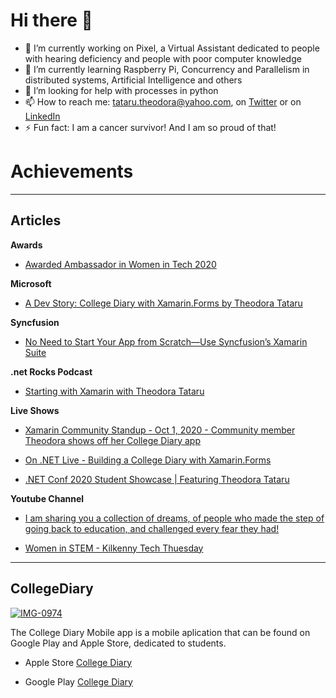 # Hi there 👋

- 🔭 I’m currently working on Pixel, a Virtual Assistant dedicated to people with hearing deficiency and people with poor computer knowledge 
- 🌱 I’m currently learning Raspberry Pi, Concurrency and Parallelism in distributed systems, Artificial Intelligence and others
- 🤔 I’m looking for help with processes in python
- 📫 How to reach me: tataru.theodora@yahoo.com, on <a href="https://twitter.com/theodora_tataru">Twitter</a> or on <a href="https://www.linkedin.com/in/theodoratataru/">LinkedIn</a>
- ⚡ Fun fact: I am a cancer survivor! And I am so proud of that!


# Achievements 
_________________________________________________________________________________________________________________
## Articles
<b>Awards</b>
  - <p> <a href="https://www.linkedin.com/feed/update/urn:li:activity:6685879965294112768/">Awarded Ambassador in Women in Tech 2020</a></p>
<b>Microsoft</b>
  - <p> <a href="https://devblogs.microsoft.com/xamarin/college-diary-xamarin-theodora-tataru/">A Dev Story: College Diary with Xamarin.Forms by Theodora Tataru</a></p>
<b>Syncfusion</b>
  - <p> <a href="https://www.syncfusion.com/company/case-studies/education-non_profit/no-need-to-start-your-app-from-scratchuse-syncfusions-xamarin-suite">No Need to Start Your App from Scratch—Use Syncfusion’s Xamarin Suite</a></p>
<b>.net Rocks Podcast </b>
  - <p> <a href="https://www.dotnetrocks.com/?show=1704">Starting with Xamarin with Theodora Tataru</a></p>
<b>Live Shows </b>
  - <p> <a href="https://www.youtube.com/watch?v=Ht99b8Bmrhc">Xamarin Community Standup - Oct 1, 2020 - Community member Theodora shows off her College Diary app</a></p>
  - <p> <a href="https://www.youtube.com/watch?v=-JEY1KVqKtU&t=9s">On .NET Live - Building a College Diary with Xamarin.Forms</a></p>
  - <p> <a href="https://www.youtube.com/watch?v=RuIANKINwgk">.NET Conf 2020 Student Showcase | Featuring Theodora Tataru</a></p>
<b>Youtube Channel</b>
  - <p> <a href="https://www.youtube.com/channel/UCHDGn3mQ4SCGXWl3WVhS5nQ">I am sharing you a collection of dreams, of people who made the step of going back to education, and challenged every fear they had!</a></p>
  - <p> <a href="https://www.youtube.com/watch?v=eKd7DH51Fvs&t=27s">Women in STEM - Kilkenny Tech Thuesday</a></p>
_________________________________________________________________________________________________________________
## CollegeDiary
<a href="https://ibb.co/tsz2rkb"><img src="https://i.ibb.co/mq0yW1H/IMG-0974.jpg" alt="IMG-0974" border="0"></a>

The College Diary Mobile app is a mobile aplication that can be found on Google Play and Apple Store, dedicated to students. 

- <p>Apple Store <a href="https://apps.apple.com/tt/app/college-diary/id1528772909?ign-mpt=uo%3D2">College Diary</a></p>
- <p>Google Play <a href="https://play.google.com/store/apps/details?id=com.companyname.cd&gl=IE">College Diary</a></p>


